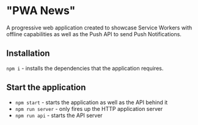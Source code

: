 # "PWA News"

A progressive web application created to showcase Service Workers with offline capabilities as well as the Push API to send Push Notifications.

## Installation
`npm i` - installs the dependencies that the application requires.

## Start the application
  * `npm start` - starts the application as well as the API behind it
  * `npm run server` - only fires up the HTTP application server
  * `npm run api` - starts the API server

